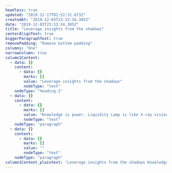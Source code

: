 ```yaml
---
headless: true
updated: "2019-12-17T02:52:31.873Z"
createdAt: "2019-12-03T23:33:34.305Z"
date: "2019-12-03T23:33:34.305Z"
title: "Leverage insights from the shadows"
centerAlignText: true
biggerParagraphText: true
removePadding: "Remove bottom padding"
columns: "One"
narrowColumn: true
column1Content:
  - data: {}
    content:
      - data: {}
        marks: []
        value: "Leverage insights from the shadows"
        nodeType: "text"
    nodeType: "heading-2"
  - data: {}
    content:
      - data: {}
        marks: []
        value: "Knowledge is power. Liquidity Lamp is like X-ray vision for your trading strategies. Go on, be a superhero."
        nodeType: "text"
    nodeType: "paragraph"
  - data: {}
    content:
      - data: {}
        marks: []
        value: ""
        nodeType: "text"
    nodeType: "paragraph"
column1Content_plaintext: "Leverage insights from the shadows Knowledge is power. Liquidity Lamp is like X-ray vision for your trading strategies. Go on, be a superhero. "
---
```


